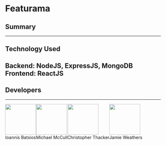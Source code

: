 # Featurama

## Summary
---

## Technology Used
Backend: NodeJS, ExpressJS, MongoDB
Frontend: ReactJS
---

## Developers
---
<div style="display:flex;">
    <div>
        <img src="https://avatars3.githubusercontent.com/u/19176974?s=460&v=4" width="100" height="100"><br>
        Ioannis Batsios
    </div>
    <div>
        <img src="https://avatars1.githubusercontent.com/u/42848059?s=460&v=4" width="100" height="100"><br>
        Michael McCull
    </div>
    <div>
        <img src="https://avatars0.githubusercontent.com/u/24241518?s=460&v=4" width="100" height="100"><br>
        Christopher Thacker
    </div>
    <div>
        <img src="https://avatars3.githubusercontent.com/u/26640295?s=460&v=4" width="100" height="100"><br>
        Jamie Weathers
    </div>

</div> 

